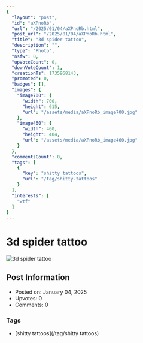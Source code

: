 ```yaml
---
{
  "layout": "post",
  "id": "aXPnoRb",
  "url": "/2025/01/04/aXPnoRb.html",
  "post_url": "/2025/01/04/aXPnoRb.html",
  "title": "3d spider tattoo",
  "description": "",
  "type": "Photo",
  "nsfw": 0,
  "upVoteCount": 0,
  "downVoteCount": 1,
  "creationTs": 1735968143,
  "promoted": 0,
  "badges": [],
  "images": {
    "image700": {
      "width": 700,
      "height": 615,
      "url": "/assets/media/aXPnoRb_image700.jpg"
    },
    "image460": {
      "width": 460,
      "height": 404,
      "url": "/assets/media/aXPnoRb_image460.jpg"
    }
  },
  "commentsCount": 0,
  "tags": [
    {
      "key": "shitty tattoos",
      "url": "/tag/shitty-tattoos"
    }
  ],
  "interests": [
    "wtf"
  ]
}
---
```


# 3d spider tattoo

![3d spider tattoo](/assets/media/aXPnoRb_image700.jpg)

## Post Information

- Posted on: January 04, 2025
- Upvotes: 0
- Comments: 0

### Tags

- [shitty tattoos](/tag/shitty tattoos)
